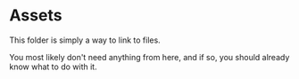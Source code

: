 # Assets

This folder is simply a way to link to files.

You most likely don't need anything from here, and if so, you should already know what to do with it.